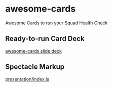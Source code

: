 # awesome-cards
Awesome Cards to run your Squad Health Check

## Ready-to-run Card Deck
[awesome-cards slide deck](https://philipphenkel.github.io/awesome-cards/)

## Spectacle Markup
[presentation/index.js](https://github.com/philipphenkel/awesome-cards/blob/master/presentation/index.js)
